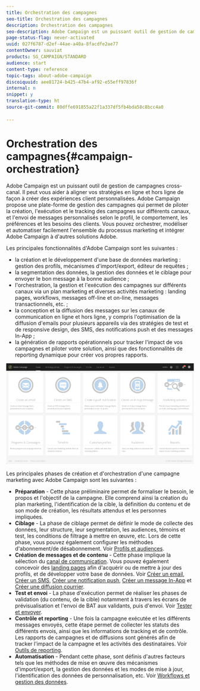 ```yaml
---
title: Orchestration des campagnes
seo-title: Orchestration des campagnes
description: Orchestration des campagnes
seo-description: Adobe Campaign est un puissant outil de gestion de campagnes cross-canal. Il peut vous aider à aligner vos stratégies en ligne et hors ligne de façon à créer des expériences client personnalisées.
page-status-flag: never-activated
uuid: 027f6787-d2ef-44ae-a40a-8facdfe2ae77
contentOwner: sauviat
products: SG_CAMPAIGN/STANDARD
audience: start
content-type: reference
topic-tags: about-adobe-campaign
discoiquuid: aee81724-b425-47b4-af92-e55eff97836f
internal: n
snippet: y
translation-type: ht
source-git-commit: 80dffe691855a22f1a337df5fb4bda58c8bcc4a0

---
```



# Orchestration des campagnes{#campaign-orchestration}

Adobe Campaign est un puissant outil de gestion de campagnes cross-canal. Il peut vous aider à aligner vos stratégies en ligne et hors ligne de façon à créer des expériences client personnalisées. Adobe Campaign propose une plate-forme de gestion des campagnes qui permet de piloter la création, l'exécution et le tracking des campagnes sur différents canaux, et l'envoi de messages personnalisés selon le profil, le comportement, les préférences et les besoins des clients. Vous pouvez orchestrer, modéliser et automatiser facilement l'ensemble du processus marketing et intégrer Adobe Campaign à d'autres solutions Adobe.

Les principales fonctionnalités d'Adobe Campaign sont les suivantes :

* la création et le développement d'une base de données marketing : gestion des profils, mécanismes d'import/export, éditeur de requêtes ;
* la segmentation des données, la gestion des données et le ciblage pour envoyer le bon message à la bonne audience ;
* l'orchestration, la gestion et l'exécution des campagnes sur différents canaux via un plan marketing et diverses activités marketing : landing pages, workflows, messages off-line et on-line, messages transactionnels, etc. ;
* la conception et la diffusion des messages sur les canaux de communication en ligne et hors ligne, y compris l'optimisation de la diffusion d'emails pour plusieurs appareils via des stratégies de test et de responsive design, des SMS, des notifications push et des messages In-App ;
* la génération de rapports opérationnels pour tracker l'impact de vos campagnes et piloter votre solution, ainsi que des fonctionnalités de reporting dynamique pour créer vos propres rapports.

![](assets/overview_home_page.png)

Les principales phases de création et d'orchestration d'une campagne marketing avec Adobe Campaign sont les suivantes :

* **Préparation** - Cette phase préliminaire permet de formaliser le besoin, le propos et l'objectif de la campagne. Elle comprend ainsi la création du plan marketing, l'identification de la cible, la définition du contenu et de son mode de création, les résultats attendus et les personnes impliquées.
* **Ciblage** - La phase de ciblage permet de définir le mode de collecte des données, leur structure, leur segmentation, les audiences, témoins et test, les conditions de filtrage à mettre en œuvre, etc. Lors de cette phase, vous pouvez également configurer les méthodes d'abonnement/de désabonnement. Voir [Profils et audiences](../../audiences/using/about-profiles.md).
* **Création de messages et de contenu** - Cette phase implique la sélection du [canal de communication](../../channels/using/discovering-communication-channels.md). Vous pouvez également concevoir des [landing pages](../../channels/using/about-landing-page-content-design.md) afin d'acquérir ou de mettre à jour des profils, et de développer votre base de données. Voir [Créer un email](../../channels/using/creating-an-email.md), [Créer un SMS](../../channels/using/creating-an-sms-message.md), [Créer une notification push](../../channels/using/preparing-and-sending-a-push-notification.md), [Créer un message In-App](../../channels/using/about-in-app-messaging.md) et [Créer une diffusion courrier](../../channels/using/creating-the-direct-mail.md).
* **Test et envoi** - La phase d'exécution permet de réaliser les phases de validation (du contenu, de la cible) notamment à travers les écrans de prévisualisation et l'envoi de BAT aux validants, puis d'envoi. Voir [Tester et envoyer](../../sending/using/about-sending-messages-with-campaign.md).
* **Contrôle et reporting** - Une fois la campagne exécutée et les différents messages envoyés, cette étape permet de collecter les statuts des différents envois, ainsi que les informations de tracking et de contrôle. Les rapports de campagnes et de diffusions sont générés afin de tracker l'impact de la campagne et les activités des destinataires. Voir [Outils de reporting](../../reporting/using/about-dynamic-reports.md).
* **Automatisation** - Pendant cette phase, sont définis d'autres facteurs tels que les méthodes de mise en œuvre des mécanismes d'import/export, la gestion des données et les modes de mise à jour, l'identification des données de personnalisation, etc. Voir [Workflows et gestion des données](../../automating/using/workflow-data-and-processes.md).

